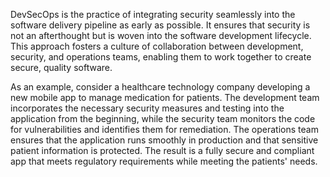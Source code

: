 

DevSecOps is the practice of integrating security seamlessly into the software delivery pipeline as early as possible. It ensures that security is not an afterthought but is woven into the software development lifecycle. This approach fosters a culture of collaboration between development, security, and operations teams, enabling them to work together to create secure, quality software.

As an example, consider a healthcare technology company developing a new mobile app to manage medication for patients. The development team incorporates the necessary security measures and testing into the application from the beginning, while the security team monitors the code for vulnerabilities and identifies them for remediation. The operations team ensures that the application runs smoothly in production and that sensitive patient information is protected. The result is a fully secure and compliant app that meets regulatory requirements while meeting the patients' needs.
